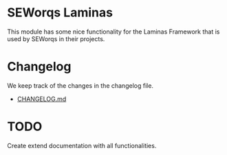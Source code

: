 # SEWorqs Laminas

This module has some nice functionality for the Laminas Framework that is used by SEWorqs in their projects.

# Changelog

We keep track of the changes in the changelog file.

- [CHANGELOG.md](./CHANGELOG.md)

# TODO

Create extend documentation with all functionalities.
